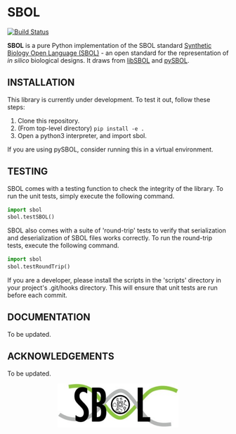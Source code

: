 # SBOL
[![Build Status](https://travis-ci.com/llotneb/SBOL.svg?branch=master)](https://travis-ci.com/llotneb/SBOL)

**SBOL** is a pure Python implementation of the SBOL standard [Synthetic Biology Open Language (SBOL)](http://www.sbolstandard.org/) - 
an open standard for the representation of *in silico* biological designs. It draws from [libSBOL](https://github.com/SynBioDex/libSBOL)
and [pySBOL](https://github.com/SynBioDex/pySBOL).

## INSTALLATION

This library is currently under development. To test it out, follow these steps:
1) Clone this repository.
2) (From top-level directory) `pip install -e .`
3) Open a python3 interpreter, and import sbol.

If you are using pySBOL, consider running this in a virtual environment.

## TESTING

SBOL comes with a testing function to check the integrity of the library. To run the unit tests, simply execute the following command.
```python
import sbol
sbol.testSBOL()
```
SBOL also comes with a suite of 'round-trip' tests to verify that serialization and deserialization of SBOL files works correctly.
To run the round-trip tests, execute the following command.
```python
import sbol
sbol.testRoundTrip()
```
If you are a developer, please install the scripts in the 'scripts' directory in your project's .git/hooks directory.
This will ensure that unit tests are run before each commit.

## DOCUMENTATION

To be updated.

## ACKNOWLEDGEMENTS

To be updated.

<p align="center">
  <img src="./logo.jpg" height="100" />
</p>
